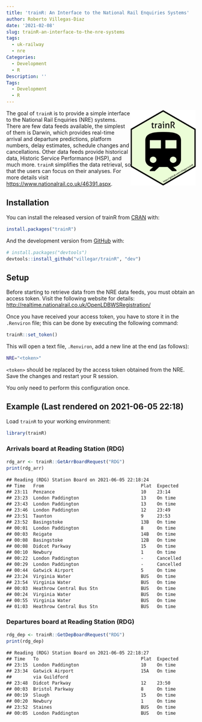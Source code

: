 ```yaml
---
title: 'trainR: An Interface to the National Rail Enquiries Systems'
author: Roberto Villegas-Diaz
date: '2021-02-08'
slug: trainR-an-interface-to-the-nre-systems
tags:
  - uk-railway
  - nre
Categories:
  - Development
  - R
Description: ''
Tags:
  - Development
  - R
---
```


<img src="https://raw.githubusercontent.com/villegar/trainR/main/inst/images/logo.png" alt="logo" align="right" height=200px/>

The goal of `trainR` is to provide a simple interface to the 
National Rail Enquiries (NRE) systems. There are few data feeds 
available, the simplest of them is Darwin, which provides real-time 
arrival and departure predictions, platform numbers, delay estimates, 
schedule changes and cancellations. Other data feeds provide historical 
data, Historic Service Performance (HSP), and much more. `trainR` 
simplifies the data retrieval, so that the users can focus on their 
analyses. For more details visit 
https://www.nationalrail.co.uk/46391.aspx.

## Installation

You can install the released version of trainR from [CRAN](https://CRAN.R-project.org) with:

``` r
install.packages("trainR")
```

And the development version from [GitHub](https://github.com/) with:

``` r
# install.packages("devtools")
devtools::install_github("villegar/trainR", "dev")
```

## Setup
Before starting to retrieve data from the NRE data feeds, you must obtain an access token. 
Visit the following website for details: http://realtime.nationalrail.co.uk/OpenLDBWSRegistration/

Once you have received your access token, you have to store it in the `.Renviron` file; this can be 
done by executing the following command:


```r
trainR::set_token()
```

This will open a text file, `.Renviron`, add a new line at the end (as follows):

```bash
NRE="<token>"
```

`<token>` should be replaced by the access token obtained from the NRE. Save the changes and restart 
your R session.

You only need to perform this configuration once.

## Example (Last rendered on 2021-06-05 22:18)

Load `trainR` to your working environment:

```r
library(trainR)
```

### Arrivals board at Reading Station (RDG)


```r
rdg_arr <- trainR::GetArrBoardRequest("RDG")
print(rdg_arr)
```

```
## Reading (RDG) Station Board on 2021-06-05 22:18:24
## Time   From                                    Plat  Expected
## 23:11  Penzance                                10    23:14
## 23:23  London Paddington                       13    On time
## 23:43  London Paddington                       13    On time
## 23:46  London Paddington                       12    23:49
## 23:51  Taunton                                 9     23:53
## 23:52  Basingstoke                             13B   On time
## 00:01  London Paddington                       8     On time
## 00:03  Reigate                                 14B   On time
## 00:08  Basingstoke                             12B   On time
## 00:08  Didcot Parkway                          15    On time
## 00:10  Newbury                                 1     On time
## 00:22  London Paddington                       -     Cancelled
## 00:29  London Paddington                       -     Cancelled
## 00:44  Gatwick Airport                         5     On time
## 23:24  Virginia Water                          BUS   On time
## 23:54  Virginia Water                          BUS   On time
## 00:03  Heathrow Central Bus Stn                BUS   On time
## 00:24  Virginia Water                          BUS   On time
## 00:55  Virginia Water                          BUS   On time
## 01:03  Heathrow Central Bus Stn                BUS   On time
```

### Departures board at Reading Station (RDG)


```r
rdg_dep <- trainR::GetDepBoardRequest("RDG")
print(rdg_dep)
```

```
## Reading (RDG) Station Board on 2021-06-05 22:18:27
## Time   To                                      Plat  Expected
## 23:15  London Paddington                       10    On time
## 23:34  Gatwick Airport                         15A   On time
##        via Guildford                           
## 23:48  Didcot Parkway                          12    23:50
## 00:03  Bristol Parkway                         8     On time
## 00:19  Slough                                  15    On time
## 00:20  Newbury                                 1     On time
## 23:52  Staines                                 BUS   On time
## 00:05  London Paddington                       BUS   On time
```
